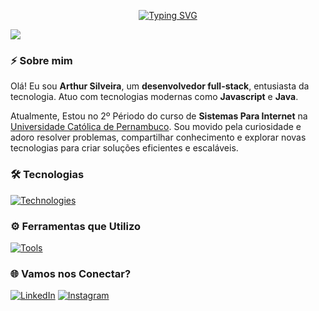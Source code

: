 <p align="center">
  <a href="https://git.io/typing-svg"><img src="https://readme-typing-svg.demolab.com?font=JetBrainsMono+Nerd+Font&size=28&duration=3500&pause=1000&center=true&random=false&width=435&lines=Desenvolvedor+Full-Stack;Javascript| Java" alt="Typing SVG" /></a>
</p>
<img src="https://user-images.githubusercontent.com/73097560/115834477-dbab4500-a447-11eb-908a-139a6edaec5c.gif">

<br />

### ⚡ **Sobre mim**  

Olá! Eu sou **Arthur Silveira**, um **desenvolvedor full-stack**, entusiasta da tecnologia. Atuo com tecnologias modernas como **Javascript** e **Java**.  

Atualmente, Estou no 2º Périodo do curso de **Sistemas Para Internet** na [Universidade Católica de Pernambuco](https://portal.unicap.br/). Sou movido pela curiosidade e adoro resolver problemas, compartilhar conhecimento e explorar novas tecnologias para criar soluções eficientes e escaláveis.

### 🛠️ **Tecnologias**

[![Technologies](https://skillicons.dev/icons?i=html,css,js,java)](https://skillicons.dev)

### ⚙️ **Ferramentas que Utilizo**

[![Tools](https://skillicons.dev/icons?i=git,figma,vscode,vercel)](https://skillicons.dev)

### 🌐 **Vamos nos Conectar?**

[![LinkedIn](https://img.shields.io/badge/LinkedIn-0077B5?style=for-the-badge&logo=linkedin&logoColor=white)](https://www.linkedin.com/in/arthur-marques-da-silveira-a83468212/)
[![Instagram](https://img.shields.io/badge/Instagram-E4405F?style=for-the-badge&logo=instagram&logoColor=white)](https://www.instagram.com/astalavixsta)
